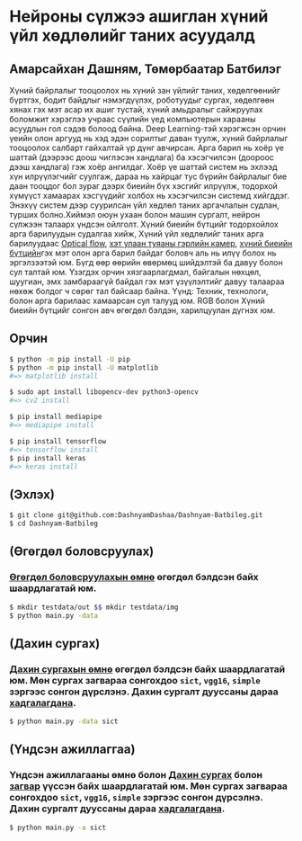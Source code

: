 # Нейроны сүлжээ ашиглан хүний үйл хөдлөлийг таних асуудалд
## Амарсайхан Дашням, Төмөрбаатар Батбилэг
Хүний байрлалыг тооцоолох нь хүний зан үйлийг таних, хөдөлгөөнийг бүртгэх, бодит байдлыг нэмэгдүүлэх, роботуудыг сургах, хөдөлгөөн хянах гэх мэт асар их ашиг тустай, хүний амьдралыг сайжруулах боломжит хэрэглээ учраас сүүлийн үед компьютерын харааны асуудлын гол сэдэв болоод байна. Deep Learning-тэй хэрэгжсэн орчин үеийн олон аргууд нь хэд эдэн сорилтыг даван туулж, хүний байрлалыг тооцоолох салбарт гайхалтай үр дүнг авчирсан. Арга барил нь хоёр үе шаттай (дээрээс доош чиглэсэн хандлага) ба хэсэгчилсэн (доороос дээш хандлага) гэж хоёр ангилдаг. Хоёр үе шаттай систем нь эхлээд хүн илрүүлэгчийг суулгаж, дараа нь хайрцаг тус бүрийн байрлалыг бие даан тооцдог бол зураг дээрх биеийн бүх хэсгийг илрүүлж, тодорхой хүмүүст хамаарах хэсгүүдийг холбох нь хэсэгчилсэн системд хийгддэг. Энэхүү систем дээр суурилсан үйл хөдлөл таних аргачлалын судлан, турших болно.Хиймэл оюун ухаан болон машин сургалт, нейрон сүлжээн талаарх үндсэн ойлголт. Хүний биеийн бүтцийг тодорхойлох арга барилуудын судалгаа хийж, Хүний үйл хөдлөлийг таних арга барилуудаас [Optical flow](https://en.wikipedia.org/wiki/Optical_flow), [хэт улаан туяаны гэрлийн камер](https://www.researchgate.net/publication/274091798_Human_Detection_Based_on_the_Generation_of_a_Background_Image_by_Using_a_Far-Infrared_Light_Camera), [хүний биеийн бүтцийн](https://arxiv.org/abs/2104.11712?fbclid=IwAR2SwqSOHi3if7cFbnEd6QOMFZw_1StPRkvL7WFktVRWG1afYWZmmBTz2l4#:~:text=Skeletor%3A%20Skeletal%20Transformers%20for%20Robust%20Body%2DPose%20Estimation,-Tao%20Jiang%2C%20Necati&text=Predicting%203D%20human%20pose%20from,in%20estimating%203D%20from%202D)гэх мэт олон арга барил байдаг боловч аль нь илүү болох нь эргэлзээтэй юм. Бүгд өөр өөрийн өвөрмөц шийдэлтэй ба давуу болон сул талтай юм. Үзэгдэх орчин хязгаарлагдмал, байгалын нөхцөл, шуугиан, эмх замбараагүй байдал гэх мэт үзүүлэлтийг давуу талаараа нөхөж болдог ч сөрөг тал байсаар байна. Үүнд: Техник, технологи, болон арга барилаас хамаарсан сул талууд юм. RGB болон Хүний биеийн бүтцийг сонгон авч өгөгдөл бэлдэн, харилцуулан дүгнэх юм.


Орчин
-----

``` sh
$ python -m pip install -U pip
$ python -m pip install -U matplotlib
#=> matplotlib install

$ sudo apt install libopencv-dev python3-opencv
#=> cv2 install 

$ pip install mediapipe
#=> mediapipe install 

$ pip install tensorflow
#=> tensorflow install 
$ pip install keras
#=> keras install 
```
(Эхлэх)
-------------
```sh
$ git clone git@github.com:DashnyamDashaa/Dashnyam-Batbileg.git
$ cd Dashnyam-Batbileg
```
(Өгөгдөл боловсруулах)
-------
### [Өгөгдөл боловсруулахын өмнө](https://github.com/DashnyamDashaa/Dashnyam-Batbileg/blob/master/data/readme.md) өгөгдөл бэлдсэн байх шаардлагатай юм.
```sh
$ mkdir testdata/out $$ mkdir testdata/img
$ python main.py -data
```
(Дахин сургах)
-------
### [Дахин сургахын өмнө](https://github.com/DashnyamDashaa/Dashnyam-Batbileg/blob/master/testdata/readme.md) өгөгдөл бэлдсэн байх шаардлагатай юм. Мөн сургах загвараа сонгохдоо `sict`, `vgg16`, `simple` зэргээс сонгон дүрслэнэ. Дахин сургалт дууссаны дараа [хадгалагдана](https://github.com/DashnyamDashaa/Dashnyam-Batbileg/blob/master/modelH5/readme.md).
```sh
$ python main.py -data sict
```
(Үндсэн ажиллаггаа)
-------
### Үндсэн ажиллагааны өмнө болон [Дахин сургах](https://github.com/DashnyamDashaa/Dashnyam-Batbileg/blob/master/testdata/readme.md) болон [загвар](https://github.com/DashnyamDashaa/Dashnyam-Batbileg/blob/master/modelH5/readme.md) үүссэн байх шаардлагатай юм. Мөн сургах загвараа сонгохдоо `sict`, `vgg16`, `simple` зэргээс сонгон дүрсэлнэ. Дахин сургалт дууссаны дараа [хадгалагдана](https://github.com/DashnyamDashaa/Dashnyam-Batbileg/blob/master/modelH5/readme.md).
```sh
$ python main.py -a sict
```

<!-- Installation -->
<!-- ------------ -->
<!-- The `hub` executable has no dependencies, but since it was designed to wrap -->
<!-- `git`, it's recommended to have at least **git 1.7.3** or newer. -->
<!-- platform | manager | command to run -->
<!-- ---------|---------|--------------- -->
<!-- macOS, Linux | [Homebrew](https://docs.brew.sh/Installation) | `brew install hub` -->